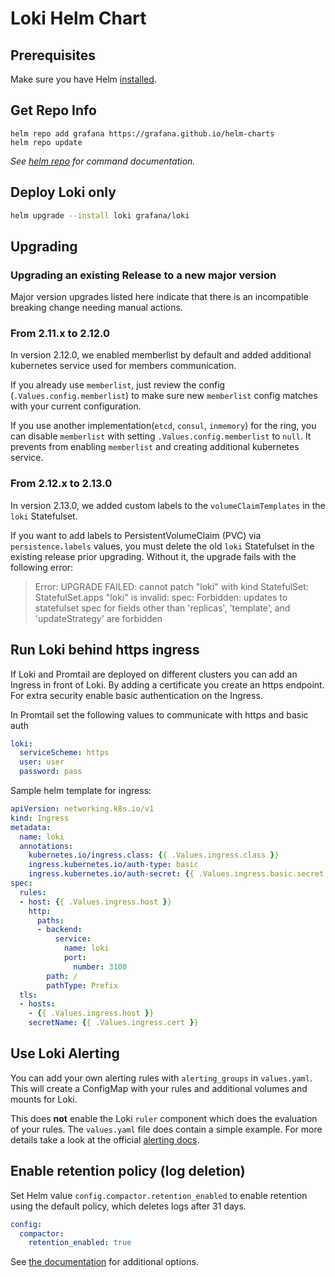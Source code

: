 # Loki Helm Chart

## Prerequisites

Make sure you have Helm [installed](https://helm.sh/docs/using_helm/#installing-helm).

## Get Repo Info

```console
helm repo add grafana https://grafana.github.io/helm-charts
helm repo update
```

_See [helm repo](https://helm.sh/docs/helm/helm_repo/) for command documentation._


## Deploy Loki only

```bash
helm upgrade --install loki grafana/loki
```

## Upgrading

### Upgrading an existing Release to a new major version

Major version upgrades listed here indicate that there is an incompatible breaking change needing manual actions.

### From 2.11.x to 2.12.0

In version 2.12.0, we enabled memberlist by default and added additional kubernetes service used for members communication.

If you already use `memberlist`, just review the config (`.Values.config.memberlist`) to make sure new `memberlist` config matches with your current configuration.

If you use another implementation(`etcd`, `consul`, `inmemory`) for the ring, you can disable `memberlist` with setting `.Values.config.memberlist` to `null`. 
It prevents from enabling `memberlist` and creating additional kubernetes service.

### From 2.12.x to 2.13.0

In version 2.13.0, we added custom labels to the `volumeClaimTemplates` in the `loki` Statefulset.

If you want to add labels to PersistentVolumeClaim (PVC) via `persistence.labels` values, you must delete the old `loki` Statefulset in the existing release prior upgrading. Without it, the upgrade fails with the following error:

> Error: UPGRADE FAILED: cannot patch "loki" with kind StatefulSet: StatefulSet.apps "loki" is invalid: spec: Forbidden: updates to statefulset spec for fields other than 'replicas', 'template', and 'updateStrategy' are forbidden

## Run Loki behind https ingress

If Loki and Promtail are deployed on different clusters you can add an Ingress in front of Loki.
By adding a certificate you create an https endpoint. For extra security enable basic authentication on the Ingress.

In Promtail set the following values to communicate with https and basic auth

```yaml
loki:
  serviceScheme: https
  user: user
  password: pass
```

Sample helm template for ingress:

```yaml
apiVersion: networking.k8s.io/v1
kind: Ingress
metadata:
  name: loki
  annotations:
    kubernetes.io/ingress.class: {{ .Values.ingress.class }}
    ingress.kubernetes.io/auth-type: basic
    ingress.kubernetes.io/auth-secret: {{ .Values.ingress.basic.secret }}
spec:
  rules:
  - host: {{ .Values.ingress.host }}
    http:
      paths:
      - backend:
          service:
            name: loki
            port:
              number: 3100
        path: /
        pathType: Prefix
  tls:
  - hosts:
    - {{ .Values.ingress.host }}
    secretName: {{ .Values.ingress.cert }}
```

## Use Loki Alerting

You can add your own alerting rules with `alerting_groups` in `values.yaml`. This will create a ConfigMap with your rules and additional volumes and mounts for Loki.

This does **not** enable the Loki `ruler` component which does the evaluation of your rules. The `values.yaml` file does contain a simple example. For more details take a look at the official [alerting docs](https://grafana.com/docs/loki/latest/rules/).

## Enable retention policy (log deletion)

Set Helm value `config.compactor.retention_enabled` to enable retention using the default policy, which deletes logs after 31 days.

```yaml
config:
  compactor:
    retention_enabled: true
```

See [the documentation](https://grafana.com/docs/loki/latest/operations/storage/retention/) for additional options.

